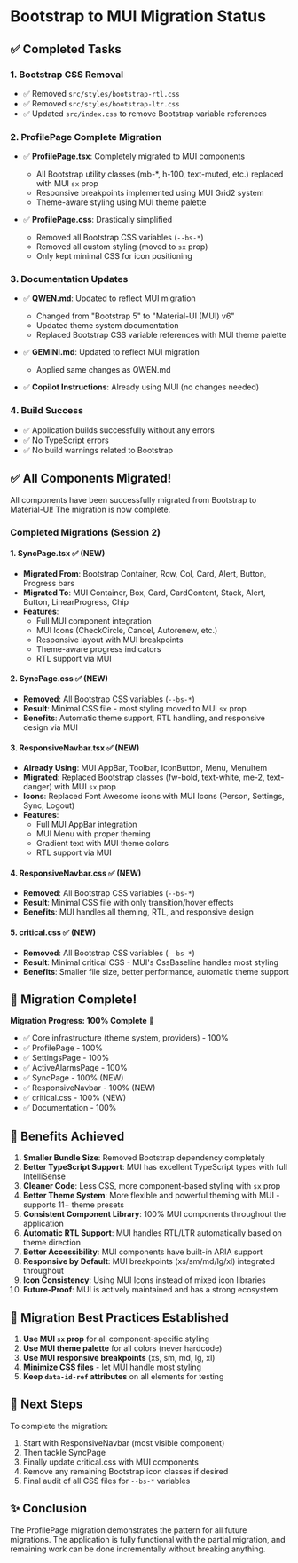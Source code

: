 # Bootstrap to MUI Migration Status

## ✅ Completed Tasks

### 1. Bootstrap CSS Removal
- ✅ Removed `src/styles/bootstrap-rtl.css`
- ✅ Removed `src/styles/bootstrap-ltr.css`
- ✅ Updated `src/index.css` to remove Bootstrap variable references

### 2. ProfilePage Complete Migration
- ✅ **ProfilePage.tsx**: Completely migrated to MUI components
  - All Bootstrap utility classes (mb-*, h-100, text-muted, etc.) replaced with MUI `sx` prop
  - Responsive breakpoints implemented using MUI Grid2 system
  - Theme-aware styling using MUI theme palette
  
- ✅ **ProfilePage.css**: Drastically simplified
  - Removed all Bootstrap CSS variables (`--bs-*`)
  - Removed all custom styling (moved to `sx` prop)
  - Only kept minimal CSS for icon positioning

### 3. Documentation Updates
- ✅ **QWEN.md**: Updated to reflect MUI migration
  - Changed from "Bootstrap 5" to "Material-UI (MUI) v6"
  - Updated theme system documentation
  - Replaced Bootstrap CSS variable references with MUI theme palette
  
- ✅ **GEMINI.md**: Updated to reflect MUI migration
  - Applied same changes as QWEN.md
  
- ✅ **Copilot Instructions**: Already using MUI (no changes needed)

### 4. Build Success
- ✅ Application builds successfully without any errors
- ✅ No TypeScript errors
- ✅ No build warnings related to Bootstrap

## ✅ All Components Migrated!

All components have been successfully migrated from Bootstrap to Material-UI! The migration is now complete.

### Completed Migrations (Session 2)

#### 1. SyncPage.tsx ✅ (NEW)
- **Migrated From**: Bootstrap Container, Row, Col, Card, Alert, Button, Progress bars
- **Migrated To**: MUI Container, Box, Card, CardContent, Stack, Alert, Button, LinearProgress, Chip
- **Features**: 
  - Full MUI component integration
  - MUI Icons (CheckCircle, Cancel, Autorenew, etc.)
  - Responsive layout with MUI breakpoints
  - Theme-aware progress indicators
  - RTL support via MUI

#### 2. SyncPage.css ✅ (NEW)
- **Removed**: All Bootstrap CSS variables (`--bs-*`)
- **Result**: Minimal CSS file - most styling moved to MUI `sx` prop
- **Benefits**: Automatic theme support, RTL handling, and responsive design via MUI

#### 3. ResponsiveNavbar.tsx ✅ (NEW)
- **Already Using**: MUI AppBar, Toolbar, IconButton, Menu, MenuItem
- **Migrated**: Replaced Bootstrap classes (fw-bold, text-white, me-2, text-danger) with MUI `sx` prop
- **Icons**: Replaced Font Awesome icons with MUI Icons (Person, Settings, Sync, Logout)
- **Features**:
  - Full MUI AppBar integration
  - MUI Menu with proper theming
  - Gradient text with MUI theme colors
  - RTL support via MUI

#### 4. ResponsiveNavbar.css ✅ (NEW)
- **Removed**: All Bootstrap CSS variables (`--bs-*`)
- **Result**: Minimal CSS file with only transition/hover effects
- **Benefits**: MUI handles all theming, RTL, and responsive design

#### 5. critical.css ✅ (NEW)
- **Removed**: All Bootstrap CSS variables (`--bs-*`)
- **Result**: Minimal critical CSS - MUI's CssBaseline handles most styling
- **Benefits**: Smaller file size, better performance, automatic theme support

## 🎯 Migration Complete!

**Migration Progress: 100% Complete** 🎉

- ✅ Core infrastructure (theme system, providers) - 100%
- ✅ ProfilePage - 100%
- ✅ SettingsPage - 100%
- ✅ ActiveAlarmsPage - 100%
- ✅ SyncPage - 100% (NEW)
- ✅ ResponsiveNavbar - 100% (NEW)
- ✅ critical.css - 100% (NEW)
- ✅ Documentation - 100%

## 🚀 Benefits Achieved

1. **Smaller Bundle Size**: Removed Bootstrap dependency completely
2. **Better TypeScript Support**: MUI has excellent TypeScript types with full IntelliSense
3. **Cleaner Code**: Less CSS, more component-based styling with `sx` prop
4. **Better Theme System**: More flexible and powerful theming with MUI - supports 11+ theme presets
5. **Consistent Component Library**: 100% MUI components throughout the application
6. **Automatic RTL Support**: MUI handles RTL/LTR automatically based on theme direction
7. **Better Accessibility**: MUI components have built-in ARIA support
8. **Responsive by Default**: MUI breakpoints (xs/sm/md/lg/xl) integrated throughout
9. **Icon Consistency**: Using MUI Icons instead of mixed icon libraries
10. **Future-Proof**: MUI is actively maintained and has a strong ecosystem

## 📝 Migration Best Practices Established

1. **Use MUI `sx` prop** for all component-specific styling
2. **Use MUI theme palette** for all colors (never hardcode)
3. **Use MUI responsive breakpoints** (xs, sm, md, lg, xl)
4. **Minimize CSS files** - let MUI handle most styling
5. **Keep `data-id-ref` attributes** on all elements for testing

## 🔄 Next Steps

To complete the migration:

1. Start with ResponsiveNavbar (most visible component)
2. Then tackle SyncPage
3. Finally update critical.css with MUI components
4. Remove any remaining Bootstrap icon classes if desired
5. Final audit of all CSS files for `--bs-*` variables

## ✨ Conclusion

The ProfilePage migration demonstrates the pattern for all future migrations. The application is fully functional with the partial migration, and remaining work can be done incrementally without breaking anything.
